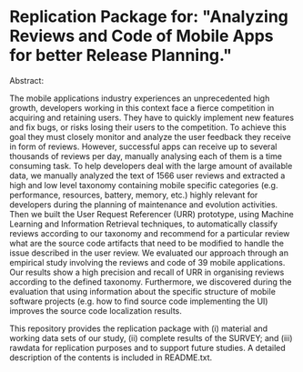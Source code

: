 # Replication Package for: "Analyzing Reviews and Code of Mobile Apps for better Release Planning."

Abstract:

The mobile applications industry experiences an unprecedented high growth, developers working in this context face a fierce competition in acquiring and retaining users. They have to quickly implement new features and fix bugs, or risks losing their users to the competition. To achieve this goal they must closely monitor and analyze the user feedback they receive in form of reviews. However, successful apps can receive up to several thousands of reviews per day, manually analysing each of them is a time consuming task. To help developers deal with the large amount of available data, we manually analyzed the text of 1566 user reviews and extracted a high and low level taxonomy containing mobile specific categories (e.g. performance, resources, battery, memory, etc.) highly relevant for developers during the planning of maintenance and evolution activities. Then we built the User Request Referencer (URR) prototype, using Machine Learning and Information Retrieval techniques, to automatically classify reviews according to our taxonomy and recommend for a particular review what are the source code artifacts that need to be modified to handle the issue described in the user review. We evaluated our approach through an empirical study involving the reviews and code of 39 mobile applications. Our results show a high precision and recall of URR in organising reviews according to the defined taxonomy. Furthermore, we discovered during the evaluation that using information about the specific structure of mobile software projects (e.g. how to find source code implementing the UI) improves the source code localization results.

This repository provides the replication package with (i) material and working data sets of our study, (ii) complete results of the SURVEY; and (iii) rawdata for replication purposes and to support future studies. A detailed description of the contents is included in README.txt.

